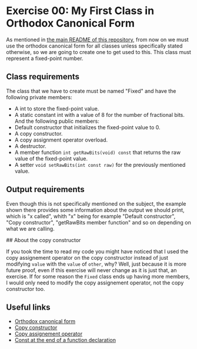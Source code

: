 # Exercise 00: My First Class in Orthodox Canonical Form

As mentioned in [the main README of this repository](https://github.com/xDec0de/42CPP/blob/main/README.md),
from now on we must use the orthodox canonical form for all classes unless
specifically stated otherwise, so we are going to create one to get used to
this. This class must represent a fixed-point number.

## Class requirements

The class that we have to create must be named "Fixed" and have the following
private members:
- A int to store the fixed-point value.
- A static constant int with a value of 8 for the number of fractional bits.
And the following public members:
- Default constructor that initializes the fixed-point value to 0.
- A copy constructor.
- A copy assignment operator overload.
- A destructor.
- A member function `int getRawBits(void) const` that returns the raw value of
the fixed-point value.
- A setter `void setRawBits(int const raw)` for the previously mentioned value.

## Output requirements

Even though this is not specifically mentioned on the subject, the example
shown there provides some information about the output we should print,
which is "x called", whith "x" being for example "Default constructor",
"Copy constructor", "getRawBits member function" and so on depending on
what we are calling.

## About the copy constructor

If you took the time to read my code you might have noticed that
I used the copy assignement operator on the copy constructor instead of just
modifying `value` with the `value` of `other`, why? Well, just because it is
more future proof, even if this exercise will never change as it is just that,
an exercise. If for some reason the `Fixed` class ends up having more
members, I would only need to modify the copy assignement operator, not the
copy constructor too.

## Useful links

- [Orthodox canonical form](https://www.francescmm.com/orthodox-canonical-class-form/)
- [Copy constructor](https://en.cppreference.com/w/cpp/language/copy_constructor)
- [Copy assignement operator](https://en.cppreference.com/w/cpp/language/copy_assignment)
- [Const at the end of a function declaration](https://stackoverflow.com/questions/3141087/what-is-meant-with-const-at-end-of-function-declaration)
